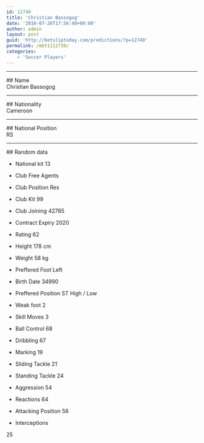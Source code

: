 ```yaml
---
id: 12740
title: 'Christian Bassogog'
date: '2010-07-26T17:56:40+00:00'
author: admin
layout: post
guid: 'http://betsliptoday.com/predictions/?p=12740'
permalink: /mbt1112739/
categories:
    - 'Soccer Players'
---
```


- - - - - -

\## Name  
 Christian Bassogog

- - - - - -

\## Nationality  
 Cameroon

- - - - - -

\## National Position  
 RS

- - - - - -

\## Random data

- National kit
 13

- Club
 Free Agents

- Club Position
 Res

- Club Kit
 99

- Club Joining
 42785

- Contract Expiry
 2020

- Rating
 62

- Height
 178 cm

- Weight
 58 kg

- Preffered Foot
 Left

- Birth Date
 34990

- Preffered Position
 ST High / Low

- Weak foot
 2

- Skill Moves
 3

- Ball Control
 68

- Dribbling
 67

- Marking
 19

- Sliding Tackle
 21

- Standing Tackle
 24

- Aggression
 54

- Reactions
 64

- Attacking Position
 58

- Interceptions

 25